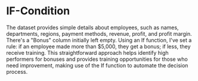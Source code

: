 # IF-Condition

The dataset provides simple details about employees, such as names, departments, regions, payment methods, revenue, profit, and profit margin. There's a "Bonus" column initially left empty. Using an If function, I've set a rule: if an employee made more than $5,000, they get a bonus; if less, they receive training. This straightforward approach helps identify high performers for bonuses and provides training opportunities for those who need improvement, making use of the If function to automate the decision process.
